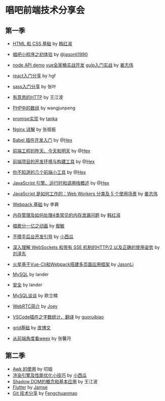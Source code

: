 # 唱吧前端技术分享会

## 第一季

* [HTML 和 CSS 基础](https://ppt.baomitu.com/d/b0a7b064) by [韩红淑](https://github.com/miss0401)
* [唱吧小程序之初体验](https://github.com/ChangbaFE/presentation/blob/master/miniprogram_ppt/index.html) by @[jasonli1990](https://github.com/JasonLi1990)
* [node API demo](https://github.com/greatjiang/node-cors-demo) [vue全家桶实战开发](https://github.com/greatjiang/system-jiang) [gulp入门实战](https://github.com/greatjiang/gulp-demo) by [姜志伟](https://github.com/greatjiang)
* [react入门分享](https://github.com/ChangbaFE/presentation/tree/master/static_ppt/react) by hgf
* [sass入门分享](https://github.com/ChangbaFE/presentation/tree/master/static_ppt/sass) by 张叶
* [有意思的HTTP](https://github.com/CongratulateWE/NoteBook/issues/7#issue-403103844) by 王江波
* [PHP中的数组](https://github.com/ChangbaFE/presentation/tree/master/static_ppt/array_in_php) by wangjunpeng
* [promise实现](https://juejin.im/post/5caf147af265da035d0c698a) by [tanka](https://github.com/Tankas)
* [Nginx 详解](https://github.com/ChangbaFE/presentation/tree/master/static_ppt/nginx.ppt) by 张祖振
* [Babel 插件开发入门](https://hex-ci.github.io/presentation/babel-plugin.html) by @[Hex](https://github.com/hex-ci)
* [前端工程的昨天、今天和明天](https://hex-ci.github.io/presentation/web-history.html) by @[Hex](https://github.com/hex-ci)
* [前端项目的开发环境与构建工具](https://hex-ci.github.io/presentation/changba-tools.html) by @[Hex](https://github.com/hex-ci)
* [你不知道的几个前端小工具](https://hex-ci.github.io/presentation/fe-tools.html) by @[Hex](https://github.com/hex-ci)
* [JavaScript 引擎、运行时和调用栈概述](https://hex-ci.github.io/presentation/engine-runtime-call-stack.html) by @[Hex](https://github.com/hex-ci)
* [JavaScript 是如何工作的：Web Workers 分类及 5 个使用场景](https://github.com/greatjiang/webworkers-note) by [姜志伟](https://github.com/greatjiang)
* [Webpack 基础](https://github.com/ChangbaFE/presentation/blob/master/static_ppt/webpack.md) by 李奡
* [内存管理及如何处理4类常见的内存泄漏问题](https://ppt.baomitu.com/d/3fd42a53) by [韩红淑](https://github.com/miss0401)
* [唱歌分一亿之动画](https://ppt.baomitu.com/d/a16cd05b) by [鄢敏](https://github.com/littlemonsterAmy)
* [不摸手后台开发引导](https://ppt.baomitu.com/d/3002f221) by [小西瓜](https://github.com/limengli9011)

* [深入理解 WebSockets 和带有 SSE 机制的HTTP/2 以及正确的使用姿势](https://ppt.baomitu.com/d/9ad5740d#/) by [刘泽东](https://github.com/sansiro-me)
* [火星基于Vue-Cli和Webpack搭建多页面应用框架](https://github.com/ChangbaFE/mars-multipages-seed) by [JasonLi](https://github.com/JasonLi1990)
* [MySQL](https://github.com/ChangbaFE/presentation/blob/master/static_ppt/mysql.pdf) by lander
* [安全](https://ppt.baomitu.com/d/aaf6f73b) by lander
* [MySQL谈谈](https://github.com/ouqq235/study/blob/master/mysql%E6%B5%85%E8%B0%88.md) by 欧立楠
* [WebRTC简介](https://github.com/ChangbaFE/presentation/blob/master/static_ppt/WebRTC%E7%AE%80%E4%BB%8B.key) by [Joey](https://github.com/qiaoxueshi/)
* [VSCode插件之字数统计、翻译](https://github.com/ChangbaFE/presentation/blob/master/static_ppt/wordcount.md) by [guoruibiao](https://github.com/guoruibiao)
* [grid基础](https://ppt.baomitu.com/d/177976b0) by [庞博文](https://github.com/Y-ZZZzmzZZZ-H)
* [从前端角度看weex](https://ppt.baomitu.com/d/57b7f5cb) by 张馨月

## 第二季

* [Awk 的使用](https://github.com/ChangbaFE/presentation/blob/master/static_ppt/awk.pptx) by 叨姐
* [渲染引擎及性能优化小技巧](https://github.com/ChangbaFE/presentation/blob/master/static_ppt/渲染引擎及性能优化小技巧.pptx) by [小西瓜](https://github.com/limengli9011)
* [Shadow DOM的概念和基本应用](https://ppt.baomitu.com/d/95706112) by 王江波
* [Flutter](https://github.com/ChangbaFE/presentation/blob/master/static_ppt/Flutter.pptx) by [Jamse](https://github.com/orgs/ChangbaFE/people/yueshuai1992)
* [Git 技术分享](https://github.com/ChangbaFE/presentation/blob/master/static_ppt/%E6%8A%80%E6%9C%AF%E5%88%86%E4%BA%AB%20Git.key) by [Fengchuanmao](https://github.com/Fengchuanmao)
